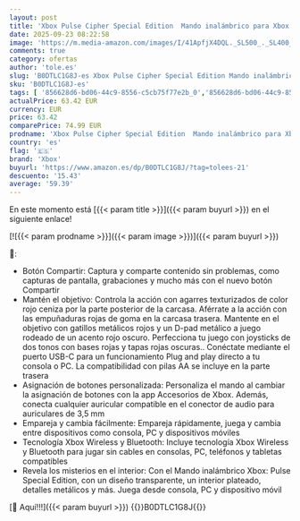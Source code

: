 ```yaml
---
layout: post
title: 'Xbox Pulse Cipher Special Edition  Mando inalámbrico para Xbox Series X|S  Xbox One y dispositivos Windows'
date: 2025-09-23 08:22:58
image: 'https://m.media-amazon.com/images/I/41ApfjX4DQL._SL500_._SL400_.jpg'
comments: true
category: ofertas
author: 'tole.es'
slug: 'B0DTLC1G8J-es Xbox Pulse Cipher Special Edition Mando inalámbrico para...'
sku: 'B0DTLC1G8J-es'
tags: [ '856628d6-bd06-44c9-8556-c5cb75f77e2b_0','856628d6-bd06-44c9-8556-c5cb75f77e2b_3701','Accesorios','Accesorios para Xbox Series X y S','Arborist Merchandising Root','Hardware y juegos para Xbox Series X y S','Mandos y controles para Xbox Series X y S','Self Service','Sistemas heredados','Sistemas heredados de Xbox','Special Features Stores','Videojuegos','Xbox: Juegos, consolas y accesorios','xbox','🇪🇸', ]
actualPrice: 63.42 EUR
currency: EUR
price: 63.42
comparePrice: 74.99 EUR
prodname: 'Xbox Pulse Cipher Special Edition  Mando inalámbrico para Xbox Series X|S  Xbox One y dispositivos Windows'
country: 'es'
flag: '🇪🇸'
brand: 'Xbox'
buyurl: 'https://www.amazon.es/dp/B0DTLC1G8J/?tag=tolees-21'
descuento: '15.43'
average: '59.39'
---
```


En este momento está [{{< param title >}}]({{< param buyurl >}}) en el siguiente enlace!

[![{{< param prodname >}}]({{< param image >}})]({{< param buyurl >}})

🔎:

- Botón Compartir: Captura y comparte contenido sin problemas, como capturas de pantalla, grabaciones y mucho más con el nuevo botón Compartir
- Mantén el objetivo: Controla la acción con agarres texturizados de color rojo ceniza por la parte posterior de la carcasa. Aférrate a la acción con las empuñaduras rojas de goma en la carcasa trasera. Mantente en el objetivo con gatillos metálicos rojos y un D-pad metálico a juego rodeado de un acento rojo oscuro. Perfecciona tu juego con joysticks de dos tonos con bases rojas y tapas rojas oscuras.. Conéctate mediante el puerto USB-C para un funcionamiento Plug and play directo a tu consola o PC. La compatibilidad con pilas AA se incluye en la parte trasera
- Asignación de botones personalizada: Personaliza el mando al cambiar la asignación de botones con la app Accesorios de Xbox. Además, conecta cualquier auricular compatible en el conector de audio para auriculares de 3,5 mm
- Empareja y cambia fácilmente: Empareja rápidamente, juega y cambia entre dispositivos como consola, PC y dispositivos móviles
- Tecnología Xbox Wireless y Bluetooth: Incluye tecnología Xbox Wireless y Bluetooth para jugar sin cables en consolas, PC, teléfonos y tabletas compatibles
- Revela los misterios en el interior: Con el Mando inalámbrico Xbox: Pulse Special Edition, con un diseño transparente, un interior plateado, detalles metálicos y más. Juega desde consola, PC y dispositivo móvil

[🛒 Aquí!!!]({{< param buyurl >}})
{{<world>}}B0DTLC1G8J{{</world>}}
